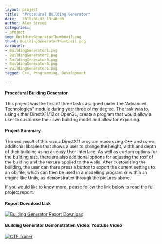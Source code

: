 ```yaml
---
layout: project
title:  "Procedural Building Generator"
date:   2019-05-02 13:40:00
author: Alex Stroud
categories:
- project
img: BuildingGeneratorThumbnail.png
thumb: BuildingGeneratorThumbnail.png
carousel:
- BuildingGenerator1.png
- BuildingGenerator2.png
- BuildingGenerator3.png
- BuildingGenerator4.png
- BuildingGenerator5.png
tagged: C++, Programming, Development

---
```


#### Procedural Building Generator

This project was the first of three tasks assigned under the "Advanced Technologies" module during year three of my degree. The task was to, using either DirectX11/12 or OpenGL, create a program that would allow a user to customise their own building model and allow for exporting.


#### Project Summary

The end result of this was a DirectX11 program made using C++ and some additional libraries that allows a user to change the height, width and depth of their building using an easy User Interface. As well as custom options for the building size, there are also additional options for adjusting the roof of the building and the texture applied to the walls. After customising the building, the user can there press a button to export the current settings to an obj file, which can then be used in a modelling program or within an engine like Unity, as demonstrated through the pictures above.

If you would like to know more, please follow the link below to read the full project report.

#### Report Download Link
[![Building Generator Report Download](https://i.gyazo.com/64720bd2d83209f573aa646c8ed7a339.png)](https://drive.google.com/open?id=1LvaroDYy-7zH3ZcqxfAF6Z6hmCdUQyj9 "Report PDF")

#### Building Generator Demonstration Video: Youtube Video
[![CTP Trailer](https://img.youtube.com/vi/cFXJSyragb4/0.jpg)](https://youtu.be/cFXJSyragb4 "CTP Trailer")



